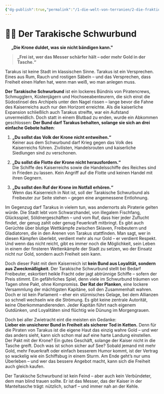 ```yaml
---
{"dg-publish":true,"permalink":"/1-die-welt-von-terranien/2-die-fraktionen/2-kleinere-gruppierungen/tarakische-schwurbund/"}
---
```


# 🏴‍☠️ **Der Tarakische Schwurbund**
$\quad$
**„Die Krone duldet, was sie nicht bändigen kann."**

>**„Frei ist, wer das Messer schärfer hält – oder mehr Gold in der Tasche.“**


Tarakus ist keine Stadt im klassischen Sinne. Tarakus ist ein Versprechen. Eines aus Rum, Rauch und rostigen Säbeln – und das Versprechen, dass Freiheit einen Hafen hat, wenn man weiß, wo man anlegen muss.

**Der Tarakische Schwurbund** ist ein lockeres Bündnis von Piratencrews, Schmugglern, Küstenjägern und Hochseeabenteurern, die sich einst die Südostinsel des Archipels unter den Nagel rissen – lange bevor die Fahne des Kaiserreichs auch nur den Horizont erreichte. Als die kaiserliche Expansion schließlich auch Tarakus streifte, war ein Aufstand unvermeidlich. Doch statt in einem Blutbad zu enden, wurde ein Abkommen geschlossen: **Der Bund darf Tarakus behalten, solange sie sich an drei einfache Gebote halten**:

1. **„Du sollst das Volk der Krone nicht entweihen.“**  
    Keiner aus dem Schwurbund darf Krieg gegen das Volk des Kaiserreichs führen. Zivilisten, Handelsrouten und kaiserliche Siedlungen sind zu verschonen.
    
2. **„Du sollst die Flotte der Krone nicht herausfordern.“**  
    Die Schiffe des Kaiserreichs sowie die Handelsschiffe des Reiches sind in Frieden zu lassen. Kein Angriff auf die Flotte und keinen Handel mit ihren Gegnern.
    
3. **„Du sollst den Ruf der Krone im Notfall erhören.“**  
    Wenn das Kaiserreich in Not ist, soll der Tarakische Schwurbund als Freibeuter zur Seite stehen – gegen eine angemessene Entlohnung.
    

Im Gegenzug darf Tarakus in vielem tun, was andernorts als Piraterie gelten würde. Die Stadt lebt vom Schwarzhandel, von illegalem Fischfang, Glücksspiel, Söldnergeschäften – und vom Ruf, dass hier jeder Zuflucht findet, der genug zahlt oder genug Feuerkraft mitbringt. Es gibt auch Gerüchte über blutige Wettkämpfe zwischen Sklaven, Freibeutern und Gladiatoren, die in den Arenen von Tarakus stattfinden. Man sagt, wer in diesen Kämpfen überlebt, verdient mehr als nur Gold – er verdient Respekt. Und wenn das nicht reicht, gibt es immer noch die Möglichkeit, sein Leben in einem der finsteren Wettenkämpfe der Stadt zu setzen, wo der Einsatz nicht nur Gold, sondern auch Freiheit sein kann. 

Doch dieser Pakt mit dem Kaiserreich ist **kein Bund aus Loyalität, sondern aus Zweckmäßigkeit**. Der Tarakische Schwurbund stellt bei Bedarf Freibeuter, eskortiert heikle Fracht oder jagt abtrünnige Schiffe – sofern der Preis stimmt. Ein gefährliches Spiel, denn viele im Schwurbund träumen von Tagen ohne Pakt, ohne Kompromiss.
**Der Rat der Planken**, eine lockere Versammlung der mächtigsten Kapitäne, soll den Zusammenhalt wahren. Doch er ist kein Parlament – eher ein stürmisches Gelage, bei dem Allianzen so schnell wechseln wie die Strömung. Es gibt keine zentrale Autorität, keine Oberkommandierenden. Jeder Kapitän führt nach eigenem Gutdünken, und Loyalitäten sind flüchtig wie Dünung im Morgengrauen.

Doch bei aller Zwietracht eint die meisten ein Gedanke:  
**Lieber ein unsicherer Bund in Freiheit als sicherer Tod in Ketten.**
Denn für die Piraten von Tarakus ist die eigene Haut das einzig wahre Gold – und wer das anders sieht, kann sich schon mal auf eine harte Landung einstellen. Der Pakt mit der Krone? Ein gutes Geschäft, solange der Kaiser nicht in die Tasche greift. Doch was ist schon sicher auf See? Sobald jemand mit mehr Gold, mehr Feuerkraft oder einfach besserem Humor kommt, ist der Vertrag so wackelig wie ein Schiffsbug in einem Sturm. Am Ende geht’s nur ums Überleben – und wer das bessere Angebot macht, kann sich die Freiheit auch gleich kaufen.

Der Tarakische Schwurbund ist kein Feind – aber auch kein Verbündeter, dem man blind trauen sollte. Er ist das Messer, das der Kaiser in der Manteltasche trägt: nützlich, scharf – und immer nah an der Kehle.